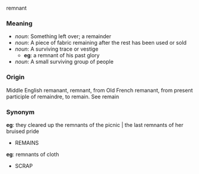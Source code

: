 remnant
### Meaning
+ _noun_: Something left over; a remainder
+ _noun_: A piece of fabric remaining after the rest has been used or sold
+ _noun_: A surviving trace or vestige
    + __eg__: a remnant of his past glory
+ _noun_: A small surviving group of people

### Origin

Middle English remanant, remnant, from Old French remanant, from present participle of remaindre, to remain. See remain

### Synonym

__eg__: they cleared up the remnants of the picnic | the last remnants of her bruised pride

+ REMAINS

__eg__: remnants of cloth

+ SCRAP


